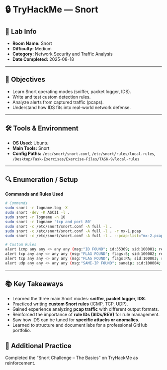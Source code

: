 # 🔒 TryHackMe — Snort

## 🧾 Lab Info
- **Room Name:** Snort
- **Difficulty:** Medium
- **Category:** Network Security and Traffic Analysis
- **Date Completed:** 2025-08-18

---

## 🎯 Objectives
- Learn Snort operating modes (sniffer, packet logger, IDS).
- Write and test custom detection rules.
- Analyze alerts from captured traffic (pcaps).
- Understand how IDS fits into real-world network defense.

---

## 🛠️ Tools & Environment
- **OS Used:** Ubuntu
- **Main Tools:** Snort
- **Config Paths:** `/etc/snort/snort.conf`, `/etc/snort/rules/local.rules`, `/Desktop/Task-Exercises/Exercise-Files/TASK-9/local-rules`  
---

## 🔍 Enumeration / Setup

**Commands and Rules Used**
```bash
# Commands
sudo snort -r logname.log -X
sudo snort -dev -K ASCII -l .
sudo snort -r logname -n 10
sudo snort -r logname 'tcp and port 80'
sudo snort -c /etc/snort/snort.conf -A full -l .
sudo snort -c /etc/snort/snort.conf -A full -l . -r mx-1.pcap
sudo snort -c /etc/snort/snort.conf -A full -l . --pcap-list="mx-2.pcap mx-3.pcap"

# Custom Rules
alert icmp any any <> any any (msg:"ID FOUND"; id:35369; sid:100001; rev:1;)
alert tcp any any <> any any (msg:"FLAG FOUND"; flags:S; sid:100002; rev:1;)
alert tcp any any <> any any (msg:"FLAG FOUND"; flags:PA; sid:100003; rev:1;)
alert udp any any <> any any (msg:"SAME-IP FOUND"; sameip; sid:100004; rev:1;)
```

---

## 📚 Key Takeaways
- Learned the three main Snort modes: **sniffer, packet logger, IDS**.  
- Practiced writing **custom Snort rules** (ICMP, TCP, UDP).  
- Gained experience analyzing **pcap traffic** with different output formats.  
- Reinforced the importance of **rule IDs (SIDs/REV)** for rule management.  
- Saw how IDS can be tuned for **specific attacks or anomalies**.  
- Learned to structure and document labs for a professional GitHub portfolio.

## 🔄 Additional Practice
Completed the “Snort Challenge – The Basics” on TryHackMe as reinforcement.
